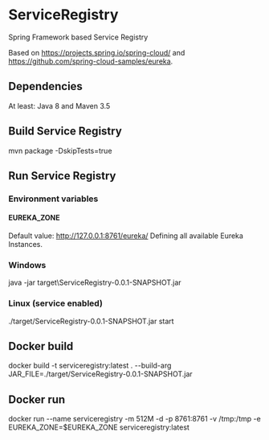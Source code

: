 # ServiceRegistry
Spring Framework based Service Registry

Based on https://projects.spring.io/spring-cloud/ and https://github.com/spring-cloud-samples/eureka.

## Dependencies
At least: Java 8 and Maven 3.5

## Build Service Registry
mvn package -DskipTests=true

## Run Service Registry
### Environment variables
#### EUREKA_ZONE 
Default value: http://127.0.0.1:8761/eureka/
Defining all available Eureka Instances.

### Windows
java -jar target\ServiceRegistry-0.0.1-SNAPSHOT.jar

### Linux (service enabled)
./target/ServiceRegistry-0.0.1-SNAPSHOT.jar start

## Docker build
docker build -t serviceregistry:latest . --build-arg JAR_FILE=./target/ServiceRegistry-0.0.1-SNAPSHOT.jar

## Docker run
docker run --name serviceregistry -m 512M -d -p 8761:8761 -v /tmp:/tmp -e EUREKA_ZONE=$EUREKA_ZONE serviceregistry:latest
